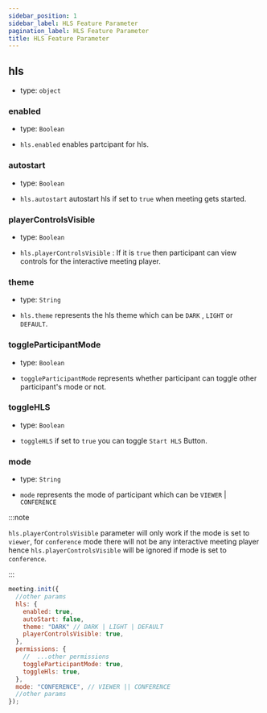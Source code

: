 ```yaml
---
sidebar_position: 1
sidebar_label: HLS Feature Parameter
pagination_label: HLS Feature Parameter
title: HLS Feature Parameter
---
```


<div class="sdk-api-ref-only-h4">

## hls

- type: `object`

### enabled

- type: `Boolean`

- `hls.enabled` enables partcipant for hls.

### autostart

- type: `Boolean`

- `hls.autostart` autostart hls if set to `true` when meeting gets started.

### playerControlsVisible

- type: `Boolean`

- `hls.playerControlsVisible` : If it is `true` then participant can view controls for the interactive meeting player.

### theme

- type: `String`

- `hls.theme` represents the hls theme which can be `DARK` , `LIGHT` or `DEFAULT`.

### toggleParticipantMode

- type: `Boolean`

- `toggleParticipantMode` represents whether participant can toggle other participant's mode or not.

### toggleHLS

- type: `Boolean`

- `toggleHLS` if set to `true` you can toggle `Start HLS` Button.

### mode

- type: `String`

- `mode` represents the mode of participant which can be `VIEWER` | `CONFERENCE`

:::note

`hls.playerControlsVisible` parameter will only work if the mode is set to `viewer`, for `conference` mode there will not be any interactive meeting player hence `hls.playerControlsVisible` will be ignored if mode is set to `conference`.

:::

```js
meeting.init({
  //other params
  hls: {
    enabled: true,
    autoStart: false,
    theme: "DARK" // DARK | LIGHT | DEFAULT
    playerControlsVisible: true,
  },
  permissions: {
    //  ...other permissions
    toggleParticipantMode: true,
    toggleHls: true,
  },
  mode: "CONFERENCE", // VIEWER || CONFERENCE
  //other params
});
```

</div>

